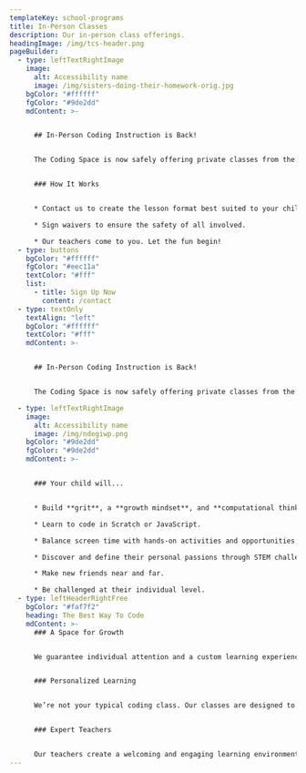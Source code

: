 ```yaml
---
templateKey: school-programs
title: In-Person Classes
description: Our in-person class offerings.
headingImage: /img/tcs-header.png
pageBuilder:
  - type: leftTextRightImage
    image:
      alt: Accessibility name
      image: /img/sisters-doing-their-homework-orig.jpg
    bgColor: "#ffffff"
    fgColor: "#9de2dd"
    mdContent: >-


      ## In-Person Coding Instruction is Back!


      The Coding Space is now safely offering private classes from the comfort of your home. Working in small groups, our coding classes balance screen time with hands-on activities and opportunities to create and explore. Our program is aimed at helping children develop critical thinking skills, confidence, and self-expression through learning to code. Our private classes also provide our signature 4:1 student to teacher ratio ensuring personalized attention when they need it.


      ### How It Works


      * Contact us to create the lesson format best suited to your child.

      * Sign waivers to ensure the safety of all involved.

      * Our teachers come to you. Let the fun begin!
  - type: buttons
    bgColor: "#ffffff"
    fgColor: "#eec11a"
    textColor: "#fff"
    list:
      - title: Sign Up Now
        content: /contact
  - type: textOnly
    textAlign: "left"
    bgColor: "#ffffff"
    textColor: "#fff"
    mdContent: >-


      ## In-Person Coding Instruction is Back!


      The Coding Space is now safely offering private classes from the comfort of your home. Working in small groups, our coding classes balance screen time with hands-on activities and opportunities to create and explore. Our program is aimed at helping children develop critical thinking skills, confidence, and self-expression through learning to code. Our private classes also provide our signature 4:1 student to teacher ratio ensuring personalized attention when they need it.

  - type: leftTextRightImage
    image:
      alt: Accessibility name
      image: /img/ndegiwp.png
    bgColor: "#9de2dd"
    fgColor: "#9de2dd"
    mdContent: >-


      ### Your child will...


      * Build **grit**, a **growth mindset**, and **computational thinking** through coding.

      * Learn to code in Scratch or JavaScript.

      * Balance screen time with hands-on activities and opportunities to create and explore, even in their own living rooms.

      * Discover and define their personal passions through STEM challenges and more.

      * Make new friends near and far.

      * Be challenged at their individual level.
  - type: leftHeaderRightFree
    bgColor: "#faf7f2"
    heading: The Best Way To Code
    mdContent: >-
      ### A Space for Growth


      We guarantee individual attention and a custom learning experience for each student with a 4:1 student-to-teacher ratio.


      ### Personalized Learning


      We’re not your typical coding class. Our classes are designed to foster intellectual confidence, growth mindset and computational thinking skills.


      ### Expert Teachers


      Our teachers create a welcoming and engaging learning environment for students. Our teachers never lecture. We believe in asking specific questions to help students solve problems.
---
```

